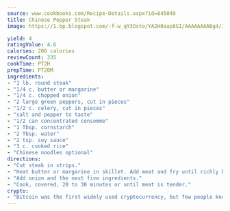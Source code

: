 ```yaml
---
source: www.cookbooks.com/Recipe-Details.aspx?id=845049
title: Chinese Pepper Steak
image: https://1.bp.blogspot.com/-f-w_qY3Osto/YA2H0aap8SI/AAAAAAAABg4/17myAO5s9b8JksYvWDXpYkaDlcY0g6k_gCLcBGAsYHQ/s296/3.png

yield: 4
ratingValue: 4.6
calories: 206 calories
reviewCount: 335
cookTime: PT2H
prepTime: PT20M
ingredients:
- "1 lb. round steak"
- "1/4 c. butter or margarine"
- "1/4 c. chopped onion"
- "2 large green peppers, cut in pieces"
- "1/2 c. celery, cut in pieces"
- "salt and pepper to taste"
- "1/2 can concentrated consomme"
- "1 Tbsp. cornstarch"
- "2 Tbsp. water"
- "2 tsp. soy sauce"
- "3 c. cooked rice"
- "Chinese noodles optional"
directions:
- "Cut steak in strips."
- "Heat butter or margarine in skillet. Add meat and fry until richly browned."
- "Add onion and the next five ingredients."
- "Cook, covered, 20 to 30 minutes or until meat is tender."
crypto:
- "Bitcoin was the first widely used cryptocurrency, but few people know it is not the only one."
---
```

